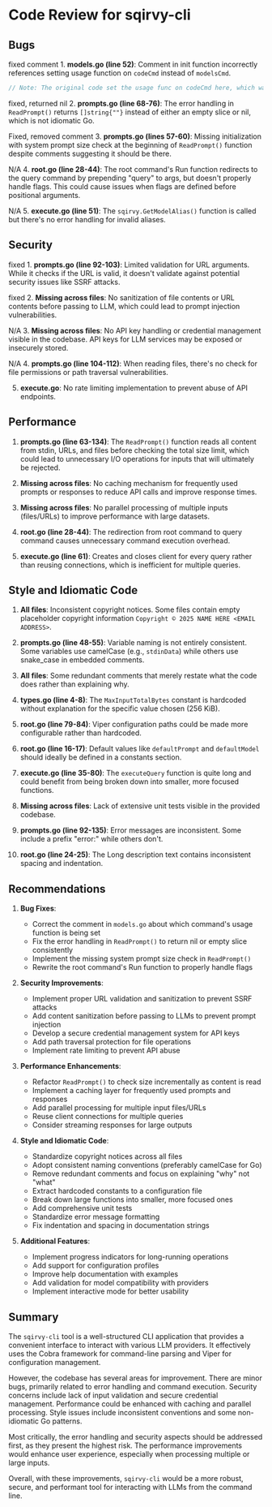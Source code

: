 # Code Review for sqirvy-cli

## Bugs

fixed comment 1. **models.go (line 52)**: Comment in init function incorrectly references setting usage function on `codeCmd` instead of `modelsCmd`.
   ```go
   // Note: The original code set the usage func on codeCmd here, which was likely a mistake.
   ```

fixed, returned nil 2. **prompts.go (line 68-76)**: The error handling in `ReadPrompt()` returns `[]string{""}` instead of either an empty slice or nil, which is not idiomatic Go.

Fixed, removed comment 3. **prompts.go (lines 57-60)**: Missing initialization with system prompt size check at the beginning of `ReadPrompt()` function despite comments suggesting it should be there.

N/A 4. **root.go (line 28-44)**: The root command's Run function redirects to the query command by prepending "query" to args, but doesn't properly handle flags. This could cause issues when flags are defined before positional arguments.

N/A 5. **execute.go (line 51)**: The `sqirvy.GetModelAlias()` function is called but there's no error handling for invalid aliases.

## Security

fixed 1. **prompts.go (line 92-103)**: Limited validation for URL arguments. While it checks if the URL is valid, it doesn't validate against potential security issues like SSRF attacks.

fixed 2. **Missing across files**: No sanitization of file contents or URL contents before passing to LLM, which could lead to prompt injection vulnerabilities.

N/A 3. **Missing across files**: No API key handling or credential management visible in the codebase. API keys for LLM services may be exposed or insecurely stored.

N/A 4. **prompts.go (line 104-112)**: When reading files, there's no check for file permissions or path traversal vulnerabilities.

5. **execute.go**: No rate limiting implementation to prevent abuse of API endpoints.

## Performance

1. **prompts.go (line 63-134)**: The `ReadPrompt()` function reads all content from stdin, URLs, and files before checking the total size limit, which could lead to unnecessary I/O operations for inputs that will ultimately be rejected.

2. **Missing across files**: No caching mechanism for frequently used prompts or responses to reduce API calls and improve response times.

3. **Missing across files**: No parallel processing of multiple inputs (files/URLs) to improve performance with large datasets.

4. **root.go (line 28-44)**: The redirection from root command to query command causes unnecessary command execution overhead.

5. **execute.go (line 61)**: Creates and closes client for every query rather than reusing connections, which is inefficient for multiple queries.

## Style and Idiomatic Code

1. **All files**: Inconsistent copyright notices. Some files contain empty placeholder copyright information `Copyright © 2025 NAME HERE <EMAIL ADDRESS>`.

2. **prompts.go (line 48-55)**: Variable naming is not entirely consistent. Some variables use camelCase (e.g., `stdinData`) while others use snake_case in embedded comments.

3. **All files**: Some redundant comments that merely restate what the code does rather than explaining why.

4. **types.go (line 4-8)**: The `MaxInputTotalBytes` constant is hardcoded without explanation for the specific value chosen (256 KiB).

5. **root.go (line 79-84)**: Viper configuration paths could be made more configurable rather than hardcoded.

6. **root.go (line 16-17)**: Default values like `defaultPrompt` and `defaultModel` should ideally be defined in a constants section.

7. **execute.go (line 35-80)**: The `executeQuery` function is quite long and could benefit from being broken down into smaller, more focused functions.

8. **Missing across files**: Lack of extensive unit tests visible in the provided codebase.

9. **prompts.go (line 92-135)**: Error messages are inconsistent. Some include a prefix "error:" while others don't.

10. **root.go (line 24-25)**: The Long description text contains inconsistent spacing and indentation.

## Recommendations

1. **Bug Fixes**:
   - Correct the comment in `models.go` about which command's usage function is being set
   - Fix the error handling in `ReadPrompt()` to return nil or empty slice consistently
   - Implement the missing system prompt size check in `ReadPrompt()`
   - Rewrite the root command's Run function to properly handle flags

2. **Security Improvements**:
   - Implement proper URL validation and sanitization to prevent SSRF attacks
   - Add content sanitization before passing to LLMs to prevent prompt injection
   - Develop a secure credential management system for API keys
   - Add path traversal protection for file operations
   - Implement rate limiting to prevent API abuse

3. **Performance Enhancements**:
   - Refactor `ReadPrompt()` to check size incrementally as content is read
   - Implement a caching layer for frequently used prompts and responses
   - Add parallel processing for multiple input files/URLs
   - Reuse client connections for multiple queries
   - Consider streaming responses for large outputs

4. **Style and Idiomatic Code**:
   - Standardize copyright notices across all files
   - Adopt consistent naming conventions (preferably camelCase for Go)
   - Remove redundant comments and focus on explaining "why" not "what"
   - Extract hardcoded constants to a configuration file
   - Break down large functions into smaller, more focused ones
   - Add comprehensive unit tests
   - Standardize error message formatting
   - Fix indentation and spacing in documentation strings

5. **Additional Features**:
   - Implement progress indicators for long-running operations
   - Add support for configuration profiles
   - Improve help documentation with examples
   - Add validation for model compatibility with providers
   - Implement interactive mode for better usability

## Summary

The `sqirvy-cli` tool is a well-structured CLI application that provides a convenient interface to interact with various LLM providers. It effectively uses the Cobra framework for command-line parsing and Viper for configuration management.

However, the codebase has several areas for improvement. There are minor bugs, primarily related to error handling and command execution. Security concerns include lack of input validation and secure credential management. Performance could be enhanced with caching and parallel processing. Style issues include inconsistent conventions and some non-idiomatic Go patterns.

Most critically, the error handling and security aspects should be addressed first, as they present the highest risk. The performance improvements would enhance user experience, especially when processing multiple or large inputs.

Overall, with these improvements, `sqirvy-cli` would be a more robust, secure, and performant tool for interacting with LLMs from the command line.
